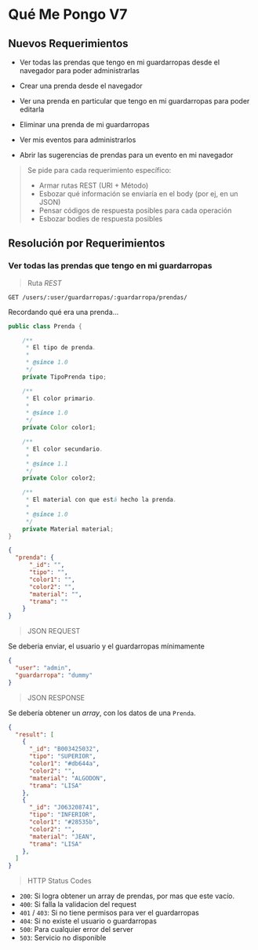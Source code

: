 # Qué Me Pongo V7

## Nuevos Requerimientos

- Ver todas las prendas que tengo en mi guardarropas desde el navegador para poder administrarlas

- Crear una prenda desde el navegador

- Ver una prenda en particular que tengo en mi guardarropas para poder editarla

- Eliminar una prenda de mi guardarropas

- Ver mis eventos para administrarlos

- Abrir las sugerencias de prendas para un evento en mi navegador

> Se pide para cada requerimiento específico:
>
> - Armar rutas REST (URI + Método)
> - Esbozar qué información se enviaría en el body (por ej, en un JSON)
> - Pensar códigos de respuesta posibles para cada operación
> - Esbozar bodies de respuesta posibles

## Resolución por Requerimientos

### Ver todas las prendas que tengo en mi guardarropas

> Ruta _REST_

`GET /users/:user/guardarropas/:guardarropa/prendas/`

Recordando qué era una prenda...

```JAVA
public class Prenda {

    /**
     * El tipo de prenda.
     *
     * @since 1.0
     */
    private TipoPrenda tipo;

    /**
     * El color primario.
     *
     * @since 1.0
     */
    private Color color1;

    /**
     * El color secundario.
     *
     * @since 1.1
     */
    private Color color2;

    /**
     * El material con que está hecho la prenda.
     *
     * @since 1.0
     */
    private Material material;
}
```

```JSON
{
  "prenda": {
      "_id": "",
      "tipo": "",
      "color1": "",
      "color2": "",
      "material": "",
      "trama": ""
    }
}
```

> JSON REQUEST

Se deberia enviar, el usuario y el guardarropas mínimamente

```JSON
{
  "user": "admin",
  "guardarropa": "dummy"
}
```

> JSON RESPONSE

Se debería obtener un _array_, con los datos de una `Prenda`.

```JSON
{
  "result": [
    {
      "_id": "B003425032",
      "tipo": "SUPERIOR",
      "color1": "#db644a",
      "color2": "",
      "material": "ALGODON",
      "trama": "LISA"
    },
    {
      "_id": "J063208741",
      "tipo": "INFERIOR",
      "color1": "#28535b",
      "color2": "",
      "material": "JEAN",
      "trama": "LISA"
    },
  ]
}
```

> HTTP Status Codes

- `200`: Si logra obtener un array de prendas, por mas que este vacío.
- `400`: Si falla la validacion del request
- `401` / `403`: Si no tiene permisos para ver el guardarropas
- `404`: Si no existe el usuario o guardarropas
- `500`: Para cualquier error del server
- `503`: Servicio no disponible


